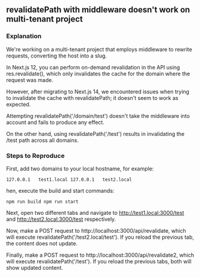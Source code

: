 ## revalidatePath with middleware doesn't work on multi-tenant project

### Explanation

We're working on a multi-tenant project that employs middleware to rewrite requests, converting the host into a slug.

In Next.js 12, you can perform on-demand revalidation in the API using res.revalidate(), which only invalidates the cache for the domain where the request was made.

However, after migrating to Next.js 14, we encountered issues when trying to invalidate the cache with revalidatePath; it doesn't seem to work as expected.

Attempting revalidatePath('/domain/test') doesn't take the middleware into account and fails to produce any effect.

On the other hand, using revalidatePath('/test') results in invalidating the /test path across all domains.

### Steps to Reproduce

First, add two domains to your local hostname, for example:

`
127.0.0.1	test1.local
127.0.0.1	test2.local
`

hen, execute the build and start commands:

`
npm run build
npm run start
`

Next, open two different tabs and navigate to http://test1.local:3000/test and http://test2.local:3000/test respectively.

Now, make a POST request to http://localhost:3000/api/revalidate, which will execute revalidatePath('/test2.local/test'). If you reload the previous tab, the content does not update.

Finally, make a POST request to http://localhost:3000/api/revalidate2, which will execute revalidatePath('/test'). If you reload the previous tabs, both will show updated content.
